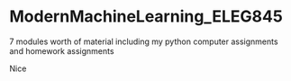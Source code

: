 # ModernMachineLearning_ELEG845
7 modules worth of material including my python computer assignments and homework assignments

Nice
